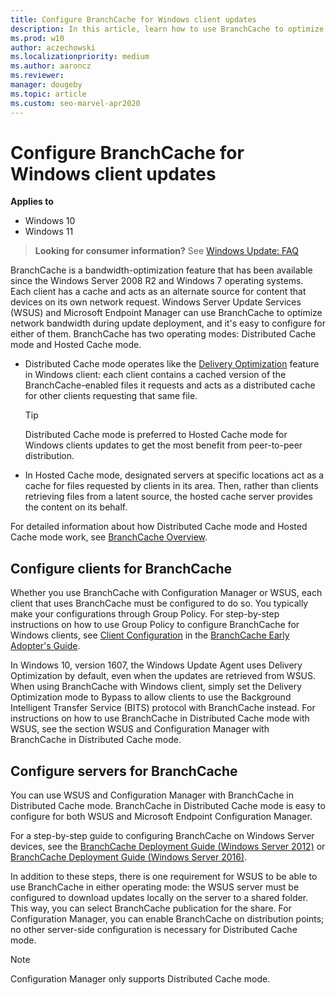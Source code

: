 ```yaml
---
title: Configure BranchCache for Windows client updates
description: In this article, learn how to use BranchCache to optimize network bandwidth during update deployment.
ms.prod: w10
author: aczechowski
ms.localizationpriority: medium
ms.author: aaroncz
ms.reviewer: 
manager: dougeby
ms.topic: article
ms.custom: seo-marvel-apr2020
---
```


# Configure BranchCache for Windows client updates


**Applies to**

- Windows 10
- Windows 11

> **Looking for consumer information?** See [Windows Update: FAQ](https://support.microsoft.com/help/12373/windows-update-faq) 

BranchCache is a bandwidth-optimization feature that has been available since the Windows Server 2008 R2 and Windows 7 operating systems. Each client has a cache and acts as an alternate source for content that devices on its own network request. Windows Server Update Services (WSUS) and Microsoft Endpoint Manager can use BranchCache to optimize network bandwidth during update deployment, and it's easy to configure for either of them. BranchCache has two operating modes: Distributed Cache mode and Hosted Cache mode. 

- Distributed Cache mode operates like the [Delivery Optimization](../do/waas-delivery-optimization.md) feature in Windows client: each client contains a cached version of the BranchCache-enabled files it requests and acts as a distributed cache for other clients requesting that same file. 

    >[!TIP]
    >Distributed Cache mode is preferred to Hosted Cache mode for Windows clients updates to get the most benefit from peer-to-peer distribution. 

- In Hosted Cache mode, designated servers at specific locations act as a cache for files requested by clients in its area. Then, rather than clients retrieving files from a latent source, the hosted cache server provides the content on its behalf. 

For detailed information about how Distributed Cache mode and Hosted Cache mode work, see [BranchCache Overview](/previous-versions/windows/it-pro/windows-7/dd637832(v=ws.10)). 

## Configure clients for BranchCache

Whether you use BranchCache with Configuration Manager or WSUS, each client that uses BranchCache must be configured to do so. You typically make your configurations through Group Policy. For step-by-step instructions on how to use Group Policy to configure BranchCache for Windows clients, see [Client Configuration](/previous-versions/windows/it-pro/windows-7/dd637820(v=ws.10)) in the [BranchCache Early Adopter's Guide](/previous-versions/windows/it-pro/windows-7/dd637762(v=ws.10)).

In Windows 10, version 1607, the Windows Update Agent uses Delivery Optimization by default, even when the updates are retrieved from WSUS. When using BranchCache with Windows client, simply set the Delivery Optimization mode to Bypass to allow clients to use the Background Intelligent Transfer Service (BITS) protocol with BranchCache instead. For instructions on how to use BranchCache in Distributed Cache mode with WSUS, see the section WSUS and Configuration Manager with BranchCache in Distributed Cache mode.

## Configure servers for BranchCache

You can use WSUS and Configuration Manager with BranchCache in Distributed Cache mode. BranchCache in Distributed Cache mode is easy to configure for both WSUS and Microsoft Endpoint Configuration Manager. 

For a step-by-step guide to configuring BranchCache on Windows Server devices, see the [BranchCache Deployment Guide (Windows Server 2012)](/previous-versions/windows/it-pro/windows-server-2012-R2-and-2012/jj572990(v=ws.11)) or [BranchCache Deployment Guide (Windows Server 2016)](/windows-server/networking/branchcache/deploy/branchcache-deployment-guide).

In addition to these steps, there is one requirement for WSUS to be able to use BranchCache in either operating mode: the WSUS server must be configured to download updates locally on the server to a shared folder. This way, you can select BranchCache publication for the share. For Configuration Manager, you can enable BranchCache on distribution points; no other server-side configuration is necessary for Distributed Cache mode.

>[!NOTE]
>Configuration Manager only supports Distributed Cache mode.

